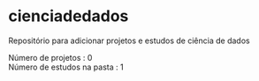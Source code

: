 # cienciadedados

Repositório para adicionar projetos e estudos de ciência de dados

Número de projetos         : 0  
Número de estudos na pasta : 1